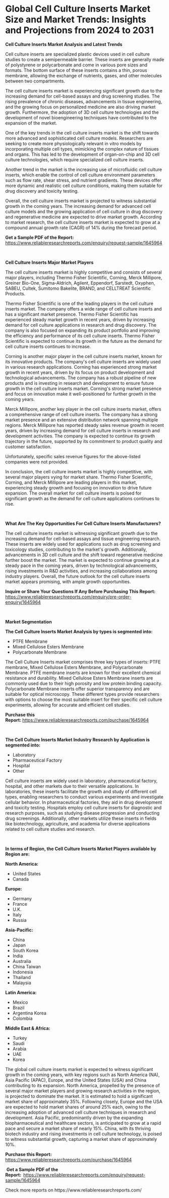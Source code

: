 <p><h1>Global Cell Culture Inserts Market Size and Market Trends: Insights and Projections from 2024 to 2031</h1></p><p><strong>Cell Culture Inserts Market Analysis and Latest Trends</strong></p>
<p><p>Cell culture inserts are specialized plastic devices used in cell culture studies to create a semipermeable barrier. These inserts are generally made of polystyrene or polycarbonate and come in various pore sizes and formats. The bottom surface of these inserts contains a thin, porous membrane, allowing the exchange of nutrients, gases, and other molecules between two compartments.</p><p>The cell culture inserts market is experiencing significant growth due to the increasing demand for cell-based assays and drug screening studies. The rising prevalence of chronic diseases, advancements in tissue engineering, and the growing focus on personalized medicine are also driving market growth. Furthermore, the adoption of 3D cell culture technologies and the development of novel bioengineering techniques have contributed to the expansion of the market.</p><p>One of the key trends in the cell culture inserts market is the shift towards more advanced and sophisticated cell culture models. Researchers are seeking to create more physiologically relevant in vitro models by incorporating multiple cell types, mimicking the complex nature of tissues and organs. This has led to the development of organ-on-chip and 3D cell culture technologies, which require specialized cell culture inserts.</p><p>Another trend in the market is the increasing use of microfluidic cell culture inserts, which enable the control of cell culture environment parameters such as flow rate, shear stress, and nutrient gradients. These devices offer more dynamic and realistic cell culture conditions, making them suitable for drug discovery and toxicity testing.</p><p>Overall, the cell culture inserts market is projected to witness substantial growth in the coming years. The increasing demand for advanced cell culture models and the growing application of cell culture in drug discovery and regenerative medicine are expected to drive market growth. According to market research, the cell culture inserts market is expected to grow at a compound annual growth rate (CAGR) of 14% during the forecast period.</p></p>
<p><strong>Get a Sample PDF of the Report:&nbsp;</strong> <a href="https://www.reliableresearchreports.com/enquiry/request-sample/1645964">https://www.reliableresearchreports.com/enquiry/request-sample/1645964</a></p>
<p>&nbsp;</p>
<p><strong>Cell Culture Inserts Major Market Players</strong></p>
<p><p>The cell culture inserts market is highly competitive and consists of several major players, including Thermo Fisher Scientific, Corning, Merck Millipore, Greiner Bio-One, Sigma-Aldrich, Agilent, Eppendorf, Sarstedt, Oxyphen, SABEU, Cultek, Sumitomo Bakelite, BRAND, and CELLTREAT Scientific Products.</p><p>Thermo Fisher Scientific is one of the leading players in the cell culture inserts market. The company offers a wide range of cell culture inserts and has a significant market presence. Thermo Fisher Scientific has experienced steady market growth in recent years, driven by increasing demand for cell culture applications in research and drug discovery. The company is also focused on expanding its product portfolio and improving the efficiency and performance of its cell culture inserts. Thermo Fisher Scientific is expected to continue its growth in the future as the demand for cell culture inserts continues to increase.</p><p>Corning is another major player in the cell culture inserts market, known for its innovative products. The company's cell culture inserts are widely used in various research applications. Corning has experienced strong market growth in recent years, driven by its focus on product development and technological advancements. The company has a robust pipeline of new products and is investing in research and development to ensure future growth in the cell culture inserts market. Corning's strong market presence and focus on innovation make it well-positioned for further growth in the coming years.</p><p>Merck Millipore, another key player in the cell culture inserts market, offers a comprehensive range of cell culture inserts. The company has a strong market presence and an extensive distribution network spanning multiple regions. Merck Millipore has reported steady sales revenue growth in recent years, driven by increasing demand for cell culture inserts in research and development activities. The company is expected to continue its growth trajectory in the future, supported by its commitment to product quality and customer satisfaction.</p><p>Unfortunately, specific sales revenue figures for the above-listed companies were not provided.</p><p>In conclusion, the cell culture inserts market is highly competitive, with several major players vying for market share. Thermo Fisher Scientific, Corning, and Merck Millipore are leading players in this market, experiencing steady growth and focusing on innovation to drive future expansion. The overall market for cell culture inserts is poised for significant growth as the demand for cell culture applications continues to rise.</p></p>
<p>&nbsp;</p>
<p><strong>What Are The Key Opportunities For Cell Culture Inserts Manufacturers?</strong></p>
<p><p>The cell culture inserts market is witnessing significant growth due to the increasing demand for cell-based assays and tissue engineering research. These inserts are widely used for applications such as drug screening and toxicology studies, contributing to the market's growth. Additionally, advancements in 3D cell culture and the shift toward regenerative medicine further boost the market. The market is expected to continue growing at a steady pace in the coming years, driven by technological advancements, rising investments in R&D activities, and increasing collaborations among industry players. Overall, the future outlook for the cell culture inserts market appears promising, with ample growth opportunities.</p></p>
<p><strong>Inquire or Share Your Questions If Any Before Purchasing This Report:</strong> <a href="https://www.reliableresearchreports.com/enquiry/pre-order-enquiry/1645964">https://www.reliableresearchreports.com/enquiry/pre-order-enquiry/1645964</a></p>
<p>&nbsp;</p>
<p><strong>Market Segmentation</strong></p>
<p><strong>The Cell Culture Inserts Market Analysis by types is segmented into:</strong></p>
<p><ul><li>PTFE Membrane</li><li>Mixed Cellulose Esters Membrane</li><li>Polycarbonate Membrane</li></ul></p>
<p><p>The Cell Culture Inserts market comprises three key types of inserts: PTFE membrane, Mixed Cellulose Esters Membrane, and Polycarbonate Membrane. PTFE membrane inserts are known for their excellent chemical resistance and durability. Mixed Cellulose Esters Membrane inserts are commonly used due to their high porosity and low protein binding capacity. Polycarbonate Membrane inserts offer superior transparency and are suitable for optical microscopy. These different types provide researchers with options to choose the most suitable insert for their specific cell culture experiments, allowing for accurate and efficient cell studies.</p></p>
<p><strong>Purchase this Report:&nbsp;</strong><a href="https://www.reliableresearchreports.com/purchase/1645964">https://www.reliableresearchreports.com/purchase/1645964</a></p>
<p>&nbsp;</p>
<p><strong>The Cell Culture Inserts Market Industry Research by Application is segmented into:</strong></p>
<p><ul><li>Laboratory</li><li>Pharmaceutical Factory</li><li>Hospital</li><li>Other</li></ul></p>
<p><p>Cell culture inserts are widely used in laboratory, pharmaceutical factory, hospital, and other markets due to their versatile applications. In laboratories, these inserts facilitate the growth and study of different cell types, enabling researchers to conduct various experiments and investigate cellular behavior. In pharmaceutical factories, they aid in drug development and toxicity testing. Hospitals employ cell culture inserts for diagnostic and research purposes, such as studying disease progression and conducting drug screenings. Additionally, other markets utilize these inserts in fields like biotechnology, agriculture, and academia for diverse applications related to cell culture studies and research.</p></p>
<p>&nbsp;</p>
<p><strong>In terms of Region, the Cell Culture Inserts Market Players available by Region are:</strong></p>
<p>
    <p> <strong> North America: </strong>
        <ul>
            <li>United States</li>
            <li>Canada</li>
        </ul>
        </p> 
    <p> <strong> Europe: </strong>
        <ul>
            <li>Germany</li>
            <li>France</li>
            <li>U.K.</li>
            <li>Italy</li>
            <li>Russia</li>
        </ul>
        </p> 
    <p> <strong> Asia-Pacific: </strong>
        <ul>
            <li>China</li>
            <li>Japan</li>
            <li>South Korea</li>
            <li>India</li>
            <li>Australia</li>
            <li>China Taiwan</li>
            <li>Indonesia</li>
            <li>Thailand</li>
            <li>Malaysia</li>
        </ul>
        </p> 
    <p> <strong> Latin America: </strong>
        <ul>
            <li>Mexico</li>
            <li>Brazil</li>
            <li>Argentina Korea</li>
            <li>Colombia</li>
        </ul>
        </p> 
    <p> <strong> Middle East & Africa: </strong>
        <ul>
            <li>Turkey</li>
            <li>Saudi</li>
            <li>Arabia</li>
            <li>UAE</li>
            <li>Korea</li>
        </ul>
    </p>
    </p>
<p><p>The global cell culture inserts market is expected to witness significant growth in the coming years, with key regions such as North America (NA), Asia Pacific (APAC), Europe, and the United States (USA) and China contributing to its expansion. North America, propelled by the presence of several major market players and growing research activities in the region, is projected to dominate the market. It is estimated to hold a significant market share of approximately 35%. Following closely, Europe and the USA are expected to hold market shares of around 25% each, owing to the increasing adoption of advanced cell culture techniques in research and development. Asia Pacific, predominantly driven by the expanding biopharmaceutical and healthcare sectors, is anticipated to grow at a rapid pace and secure a market share of nearly 15%. China, with its thriving biotech industry and rising investments in cell culture technology, is poised to witness substantial growth, capturing a market share of approximately 10%.</p></p>
<p><strong>Purchase this Report: </strong><a href="https://www.reliableresearchreports.com/purchase/1645964">https://www.reliableresearchreports.com/purchase/1645964</a></p>
<p>&nbsp;<strong>Get a Sample PDF of the Report:&nbsp;&nbsp;</strong><a href="https://www.reliableresearchreports.com/enquiry/request-sample/1645964">https://www.reliableresearchreports.com/enquiry/request-sample/1645964</a></p>
<p><strong></strong></p>
<p>Check more reports on https://www.reliableresearchreports.com/</p>